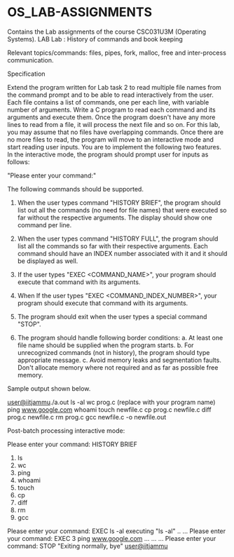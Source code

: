 # OS_LAB-ASSIGNMENTS
Contains the Lab assignments of the course CSC031U3M (Operating Systems).
LAB
Lab : History of commands and book keeping

Relevant topics/commands: files, pipes, fork, malloc, free and inter-process communication.

Specification

Extend the program written for Lab task 2 to read multiple file names from the command prompt and to be able to read interactively from the user.
Each file contains a  list of commands, one per each line, with variable number of arguments. Write a C program to read each command and its arguments and execute them. Once the program doesn't have any more lines to read from a file, it will process the next file and so on. For this lab, you may assume that no files have overlapping commands. Once there are no more files to read, the program will move to an interactive mode and start reading user inputs. You are to implement the following two features.  In the interactive mode, the program should prompt user for inputs as follows:

"Please enter your command:"

The following commands should be supported.

1.  When the user types command "HISTORY BRIEF", the program should list out all the commands (no need for file names) that were executed so far without the respective arguments. The display should show one command per line.

2. When the user types command "HISTORY FULL", the program should list all the commands so far with their respective arguments. Each command should have an INDEX number associated with it and it should be displayed as well.

3. If the user types "EXEC <COMMAND_NAME>", your program should execute that command with its arguments.

4. When  If the user types "EXEC <COMMAND_INDEX_NUMBER>", your program should execute that command with its arguments.

5. The program should exit when the user types a special command "STOP".

6. The program should handle following border conditions:
a. At least one file name should be supplied when the program starts.
b. For unrecognized commands (not in history), the program should type appropriate message.
c. Avoid memory leaks and segmentation faults. Don't allocate memory where not required and as far as possible free memory.

Sample output shown below.


<user@iitjammu>./a.out <file-name1> <file-name2>
ls -al
wc prog.c (replace with your program name)
ping www.google.com
whoami
touch newfile.c
cp prog.c newfile.c
diff prog.c newfile.c
rm prog.c
gcc newfile.c -o newfile.out

Post-batch processing interactive mode:

Please enter your command:
HISTORY BRIEF
1. ls
2. wc
3. ping
4. whoami
5. touch
6. cp
7. diff
8. rm
9. gcc

Please enter your command:
EXEC ls -al
executing "ls -al"
..
...
Please enter your command:
EXEC 3
ping www.google.com
...
...
...
Please enter your command:
STOP
"Exiting normally, bye"
<user@iitjammu>
